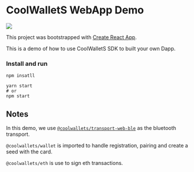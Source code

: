# CoolWalletS WebApp Demo

![](https://i.imgur.com/THXHkCP.png)

This project was bootstrapped with [Create React App](https://github.com/facebook/create-react-app).


This is a demo of how to use CoolWalletS SDK to built your own Dapp.

### Install and run
```
npm insatll
```

```
yarn start 
# or
npm start
````

## Notes

In this demo, we use [`@coolwallets/transport-web-ble`]() as the bluetooth transport.

`@coolwallets/wallet` is imported to handle registration, pairing and create a seed with the card.

`@coolwallets/eth` is use to sign eth transactions.